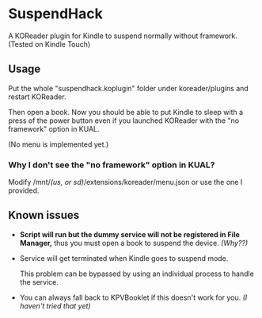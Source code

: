 # SuspendHack
A KOReader plugin for Kindle to suspend normally without framework. (Tested on Kindle Touch)

## Usage

Put the whole "suspendhack.koplugin" folder under koreader/plugins and restart KOReader.

Then open a book. Now you should be able to put Kindle to sleep with a press of the power button even if you launched KOReader with the "no framework" option in KUAL.

(No menu is implemented yet.)

### Why I don't see the "no framework" option in KUAL?

Modify /mnt/*(us, or sd)*/extensions/koreader/menu.json or use the one I provided.

## Known issues

+ **Script will run but the dummy service will not be registered in File Manager,** thus you must open a book to suspend the device. *(Why??)*

+ Service will get terminated when Kindle goes to suspend mode.

  This problem can be bypassed by using an individual process to handle the service.

+ You can always fall back to KPVBooklet if this doesn't work for you. *(I haven't tried that yet)*